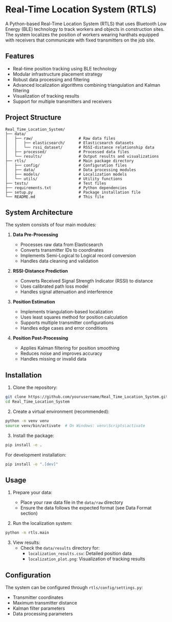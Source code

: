 # Real-Time Location System (RTLS)

A Python-based Real-Time Location System (RTLS) that uses Bluetooth Low Energy (BLE) technology to track workers and objects in construction sites. The system localizes the position of workers wearing hardhats equipped with receivers that communicate with fixed transmitters on the job site.

## Features

- Real-time position tracking using BLE technology
- Modular infrastructure placement strategy
- Robust data processing and filtering
- Advanced localization algorithms combining triangulation and Kalman filtering
- Visualization of tracking results
- Support for multiple transmitters and receivers

## Project Structure

```
Real_Time_Location_System/
├── data/
│   ├── raw/                    # Raw data files
│   │   ├── elasticsearch/      # Elasticsearch datasets
│   │   └── rssi_dataset/       # RSSI-distance relationship data
│   ├── processed/              # Processed data files
│   └── results/                # Output results and visualizations
├── rtls/                       # Main package directory
│   ├── config/                 # Configuration files
│   ├── data/                   # Data processing modules
│   ├── models/                 # Localization models
│   └── utils/                  # Utility functions
├── tests/                      # Test files
├── requirements.txt            # Python dependencies
├── setup.py                    # Package installation file
└── README.md                   # This file
```

## System Architecture

The system consists of four main modules:

1. **Data Pre-Processing**

   - Processes raw data from Elasticsearch
   - Converts transmitter IDs to coordinates
   - Implements Semi-Logical to Logical record conversion
   - Handles data cleaning and validation

2. **RSSI-Distance Prediction**

   - Converts Received Signal Strength Indicator (RSSI) to distance
   - Uses calibrated path loss model
   - Handles signal attenuation and interference

3. **Position Estimation**

   - Implements triangulation-based localization
   - Uses least squares method for position calculation
   - Supports multiple transmitter configurations
   - Handles edge cases and error conditions

4. **Position Post-Processing**
   - Applies Kalman filtering for position smoothing
   - Reduces noise and improves accuracy
   - Handles missing or invalid data

## Installation

1. Clone the repository:

```bash
git clone https://github.com/yourusername/Real_Time_Location_System.git
cd Real_Time_Location_System
```

2. Create a virtual environment (recommended):

```bash
python -m venv venv
source venv/bin/activate  # On Windows: venv\Scripts\activate
```

3. Install the package:

```bash
pip install -e .
```

For development installation:

```bash
pip install -e ".[dev]"
```

## Usage

1. Prepare your data:

   - Place your raw data file in the `data/raw` directory
   - Ensure the data follows the expected format (see Data Format section)

2. Run the localization system:

```bash
python -m rtls.main
```

3. View results:
   - Check the `data/results` directory for:
     - `localization_results.csv`: Detailed position data
     - `localization_plot.png`: Visualization of tracking results

## Configuration

The system can be configured through `rtls/config/settings.py`:

- Transmitter coordinates
- Maximum transmitter distance
- Kalman filter parameters
- Data processing parameters
